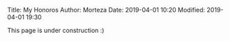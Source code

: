 Title: My Honoros
Author: Morteza
Date: 2019-04-01 10:20
Modified: 2019-04-01 19:30



This page is under construction :)
